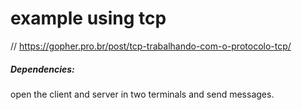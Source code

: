 # example using tcp
// https://gopher.pro.br/post/tcp-trabalhando-com-o-protocolo-tcp/

##### Dependencies:
open the client and server in two terminals and send messages.


